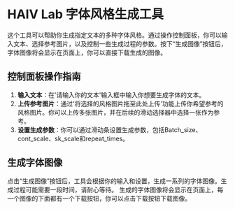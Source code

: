 



# HAIV Lab 字体风格生成工具

这个工具可以帮助你生成指定文本的多种字体风格。通过操作控制面板，你可以输入文本、选择参考图片，以及控制一些生成过程的参数。按下“生成图像”按钮后，字体图像将会显示在页面上，你可以直接下载生成的图像。

## 控制面板操作指南

1. **输入文本**：在'请输入你的文本'输入框中输入你想要生成字体的文本。
2. **上传参考图片**：通过'将选择的风格图片拖至此处上传'功能上传你希望参考的风格图片。你可以上传多张图片，并在后续的滑动选择器中选择一张作为参考。
3. **设置生成参数**：你可以通过滑动条设置生成参数，包括Batch_size、cont_scale、sk_scale和repeat_times。

## 生成字体图像

点击“生成图像”按钮后，工具会根据你的输入和设置，生成一系列的字体图像。生成过程可能需要一段时间，请耐心等待。
生成的字体图像将会显示在页面上，每一个图像的下面都有一个下载按钮，你可以点击下载按钮下载图像。

